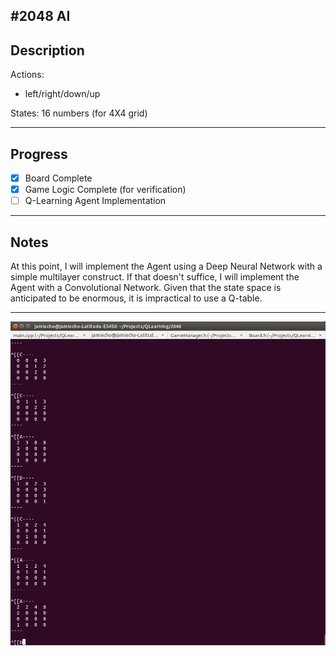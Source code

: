 #2048 AI
---
## Description
Actions:
- left/right/down/up

States:
16 numbers (for 4X4 grid)

---
## Progress

- [x] Board Complete
- [x] Game Logic Complete (for verification)
- [ ] Q-Learning Agent Implementation

---
## Notes

At this point, I will implement the Agent using a Deep Neural Network
with a simple multilayer construct.
If that doesn't suffice, I will implement the Agent with a Convolutional Network.
Given that the state space is anticipated to be enormous, it is impractical to use a Q-table.

---
![Running](images/game.png)
